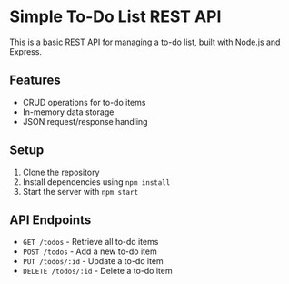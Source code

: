
# Simple To-Do List REST API

This is a basic REST API for managing a to-do list, built with Node.js and Express.

## Features

- CRUD operations for to-do items
- In-memory data storage
- JSON request/response handling

## Setup

1. Clone the repository
2. Install dependencies using `npm install`
3. Start the server with `npm start`

## API Endpoints

- `GET /todos` - Retrieve all to-do items
- `POST /todos` - Add a new to-do item
- `PUT /todos/:id` - Update a to-do item
- `DELETE /todos/:id` - Delete a to-do item
